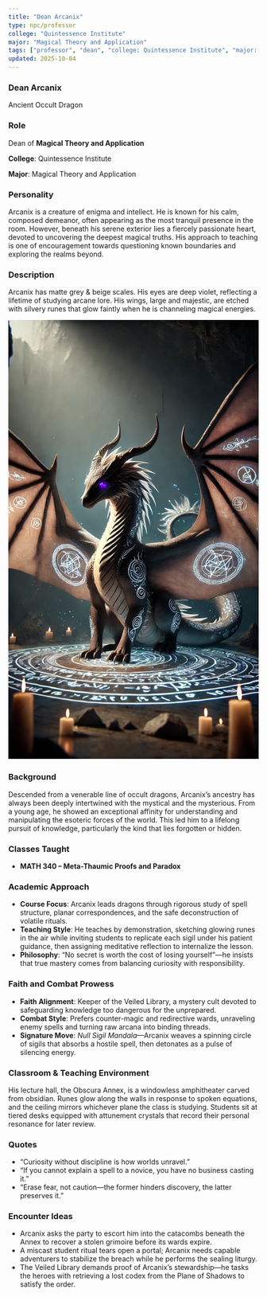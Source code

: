```yaml
---
title: "Dean Arcanix"
type: npc/professor
college: "Quintessence Institute"
major: "Magical Theory and Application"
tags: ["professor", "dean", "college: Quintessence Institute", "major: Magical Theory and Application","variant:occult"]
updated: 2025-10-04
---
```


### Dean Arcanix

Ancient Occult Dragon

### Role

Dean of **Magical Theory and Application**

**College**: Quintessence Institute

**Major**: Magical Theory and Application

### Personality

Arcanix is a creature of enigma and intellect. He is known for his calm, composed demeanor, often appearing as the most tranquil presence in the room. However, beneath his serene exterior lies a fiercely passionate heart, devoted to uncovering the deepest magical truths. His approach to teaching is one of encouragement towards questioning known boundaries and exploring the realms beyond.

### Description

Arcanix has matte grey & beige scales. His eyes are deep violet, reflecting a lifetime of studying arcane lore. His wings, large and majestic, are etched with silvery runes that glow faintly when he is channeling magical energies.

![E6E7F6C8-B3A2-4738-B59D-096DFE88F121](/assets/images/E6E7F6C8-B3A2-4738-B59D-096DFE88F121.webp)

### Background

Descended from a venerable line of occult dragons, Arcanix’s ancestry has always been deeply intertwined with the mystical and the mysterious. From a young age, he showed an exceptional affinity for understanding and manipulating the esoteric forces of the world. This led him to a lifelong pursuit of knowledge, particularly the kind that lies forgotten or hidden.

### Classes Taught

- **MATH 340 – Meta-Thaumic Proofs and Paradox**



### Academic Approach

- **Course Focus**: Arcanix leads dragons through rigorous study of spell structure, planar correspondences, and the safe deconstruction of volatile rituals.
- **Teaching Style**: He teaches by demonstration, sketching glowing runes in the air while inviting students to replicate each sigil under his patient guidance, then assigning meditative reflection to internalize the lesson.
- **Philosophy**: “No secret is worth the cost of losing yourself”—he insists that true mastery comes from balancing curiosity with responsibility.

### Faith and Combat Prowess

- **Faith Alignment**: Keeper of the Veiled Library, a mystery cult devoted to safeguarding knowledge too dangerous for the unprepared.
- **Combat Style**: Prefers counter-magic and redirective wards, unraveling enemy spells and turning raw arcana into binding threads.
- **Signature Move**: *Null Sigil Mandala*—Arcanix weaves a spinning circle of sigils that absorbs a hostile spell, then detonates as a pulse of silencing energy.

### Classroom & Teaching Environment

His lecture hall, the Obscura Annex, is a windowless amphitheater carved from obsidian. Runes glow along the walls in response to spoken equations, and the ceiling mirrors whichever plane the class is studying. Students sit at tiered desks equipped with attunement crystals that record their personal resonance for later review.

### Quotes

- “Curiosity without discipline is how worlds unravel.”
- “If you cannot explain a spell to a novice, you have no business casting it.”
- “Erase fear, not caution—the former hinders discovery, the latter preserves it.”

### Encounter Ideas

- Arcanix asks the party to escort him into the catacombs beneath the Annex to recover a stolen grimoire before its wards expire.
- A miscast student ritual tears open a portal; Arcanix needs capable adventurers to stabilize the breach while he performs the sealing liturgy.
- The Veiled Library demands proof of Arcanix’s stewardship—he tasks the heroes with retrieving a lost codex from the Plane of Shadows to satisfy the order.
